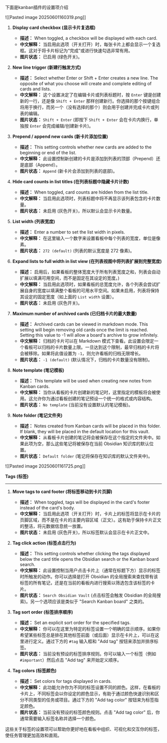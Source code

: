 
下面是kanban插件的设置项介绍

![[Pasted image 20250601160319.png]]

1. **Display card checkbox (显示卡片复选框)**
    
    - **描述：** When toggled, a checkbox will be displayed with each card.
    - **中文解释：** 当启用此选项（开关打开）时，每张卡片上都会显示一个复选框。这对于将卡片标记为“完成”或进行快速勾选非常有用。
    - **图片状态：** 已启用 (绿色开关)。
2. **New line trigger (新建行触发方式)**
    
    - **描述：** Select whether Enter or Shift + Enter creates a new line. The opposite of what you choose will create and complete editing of cards and lists.
    - **中文解释：** 这个设置决定了在编辑卡片或列表标题时，按 `Enter` 键是创建新的一行，还是像 `Shift + Enter` 那样创建新行。你选择的那个按键组合将用于换行，而另一个（没有选择的那个）则会用于创建并完成卡片或列表的编辑。
    - **图片状态：** `Shift + Enter` (即按下 `Shift + Enter` 会在卡片内换行，单独按 `Enter` 会完成编辑/创建新卡片)。
3. **Prepend / append new cards (新卡片添加位置)**
    
    - **描述：** This setting controls whether new cards are added to the beginning or end of the list.
    - **中文解释：** 此设置控制新创建的卡片是添加到列表的顶部（Prepend）还是底部（Append）。
    - **图片状态：** `Append` (新卡片会添加到列表的底部)。
4. **Hide card counts in list titles (在列表标题中隐藏卡片计数)**
    
    - **描述：** When toggled, card counts are hidden from the list title.
    - **中文解释：** 当启用此选项时，列表标题中将不再显示该列表包含的卡片数量。
    - **图片状态：** 未启用 (灰色开关)，所以默认会显示卡片数量。
5. **List width (列表宽度)**
    
    - **描述：** Enter a number to set the list width in pixels.
    - **中文解释：** 在这里输入一个数字来设置看板中每个列表的宽度，单位是像素。
    - **图片状态：** `272 (default)` (列表的默认宽度是 272 像素)。
6. **Expand lists to full width in list view (在列表视图中将列表扩展到完整宽度)**
    
    - **描述：** 启用后，如果看板的整体宽度大于所有列表宽度之和，列表会自动扩展以填满可用空间，而不是固定在其设定的宽度。)
    - **中文解释：** 当启用此选项时，如果看板的总宽度允许，各个列表会尝试扩展自身的宽度以填满整个看板的可用水平空间。如果未启用，列表将保持其设定的固定宽度（如上面的 `List width` 设置）。
    - **图片状态：** 未启用 (灰色开关)。
7. **Maximum number of archived cards (已归档卡片的最大数量)**
    
    - **描述：** Archived cards can be viewed in markdown mode. This setting will begin removing old cards once the limit is reached. Setting this value to -1 will allow a board's archive to grow infinitely.
    - **中文解释：** 归档的卡片可以在 Markdown 模式下查看。此设置会限定一个看板可以归档的卡片数量上限。一旦达到这个限制，最早归档的卡片将会被移除。如果将此值设置为 `-1`，则允许看板的归档无限增长。
    - **图片状态：** `-1 (default)` (默认情况下，归档的卡片数量没有限制)。
8. **Note template (笔记模板)**
    
    - **描述：** This template will be used when creating new notes from Kanban cards.
    - **中文解释：** 当你从看板的卡片创建新的笔记时，这里指定的模板将会被使用。这允许你为通过看板创建的笔记预设一个统一的格式或内容结构。
    - **图片状态：** `No template` (当前没有设置默认的笔记模板)。
9. **Note folder (笔记文件夹)**
    
    - **描述：** Notes created from Kanban cards will be placed in this folder. If blank, they will be placed in the default location for this vault.
    - **中文解释：** 从看板卡片创建的笔记将会被保存在这个指定的文件夹中。如果此项为空，那么这些笔记将被保存在当前 Obsidian 知识库的默认位置。
    - **图片状态：** `Default folder` (笔记将保存在知识库的默认文件夹中)。


![[Pasted image 20250601161725.png]]


**Tags (标签)**

---

1. **Move tags to card footer (将标签移动到卡片页脚)**
    
    - **描述：** When toggled, tags will be displayed in the card's footer instead of the card's body.
    - **中文解释：** 当启用此选项（开关打开）时，卡片上的标签将显示在卡片的页脚区域，而不是在卡片的主要内容区域（正文）。这有助于保持卡片正文的整洁，将元数据信息统一放置。
    - **图片状态：** 未启用 (灰色开关)，所以标签默认会显示在卡片正文中。
2. **Tag click action (标签点击行为)**
    
    - **描述：** This setting controls whether clicking the tags displayed below the card title opens the Obsidian search or the Kanban board search.
    - **中文解释：** 此设置控制当用户点击卡片上（通常在标题下方）显示的标签时所触发的动作。你可以选择是打开 Obsidian 的全局搜索来查找带有该标签的所有笔记，还是在当前的看板内进行搜索以筛选包含该标签的卡片。
    - **图片状态：** `Search Obsidian Vault` (点击标签会触发 Obsidian 的全局搜索)。另一个选项应该是类似于 "Search Kanban board" 之类的。
3. **Tag sort order (标签排序顺序)**
    
    - **描述：** Set an explicit sort order for the specified tags.
    - **中文解释：** 你可以在这里为特定的标签设置一个明确的显示顺序。如果你希望某些标签总是排在其他标签前面（或后面）显示在卡片上，可以在这里进行定义。通过下方的 `#tag` 输入框和 "Add tag" 按钮来添加并排序标签。
    - **图片状态：** 当前没有预设的标签排序规则。你可以输入一个标签（例如 `#important`）然后点击 "Add tag" 来开始定义顺序。
4. **Tag colors (标签颜色)**
    
    - **描述：** Set colors for tags displayed in cards.
    - **中文解释：** 此功能允许你为不同的标签设置不同的颜色。这样，在看板的卡片上，不同标签会以你设定的颜色显示，有助于通过颜色快速识别和区分不同类型的任务或项目。通过下方的 "Add tag color" 按钮来为标签指定颜色。
    - **图片状态：** 当前没有预设的标签颜色规则。点击 "Add tag color" 后，你通常需要输入标签名称并选择一个颜色。

这些关于标签的设置项可以帮助你更好地在看板中组织、可视化和交互你的标签，使任务管理更加高效和直观。